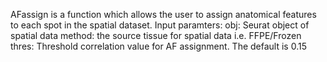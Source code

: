 AFassign is a function which allows the user to assign anatomical features to each spot in the spatial dataset.
Input paramters:
obj: Seurat object of spatial data
method: the source tissue for spatial data i.e. FFPE/Frozen
thres: Threshold correlation value for AF assignment. The default is 0.15

